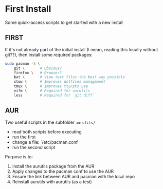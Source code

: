 # First Install

Some quick-access scripts to get started with a new install

## FIRST

If it's not already part of the initial install (I mean, reading this locally without git??), then install some required packages:

```bash
sudo pacman -S \
    git \       # Obvious?
    firefox \   # Browser?
    bat \       # View text files the best way possible
    stow \      # Improves dotfiles management
    tmux \      # Improves tty/pts use
    vifm \      # Required for aurutils
    less        # Required for `git diff`
```

## AUR

Two useful scripts in the subfolder `aurutils/`
- read both scripts before executing
- run the first
- change a file: `/etc/pacman.conf
- run the second script

Purpose is to:

1. Install the aurutils package from the AUR
1. Apply changes to the pacman conf to use the AUR
1. Ensure the link between AUR and pacman with the local repo
1. Reinstall aurutils with aurutils (as a test)

